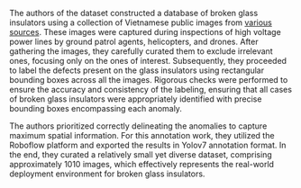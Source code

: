 The authors of the dataset constructed a database of broken glass insulators using a collection of Vietnamese public images from [various sources](https://github.com/phd-benel/VPMBGI). These images were captured during inspections of high voltage power lines by ground patrol agents, helicopters, and drones. After gathering the images, they carefully curated them to exclude irrelevant ones, focusing only on the ones of interest. Subsequently, they proceeded to label the defects present on the glass insulators using rectangular bounding boxes across all the images. Rigorous checks were performed to ensure the accuracy and consistency of the labeling, ensuring that all cases of broken glass insulators were appropriately identified with precise bounding boxes encompassing each anomaly. 

The authors prioritized correctly delineating the anomalies to capture maximum spatial information. For this annotation work, they utilized the Roboflow platform and exported the results in Yolov7 annotation format. In the end, they curated a relatively small yet diverse dataset, comprising approximately 1010 images, which effectively represents the real-world deployment environment for broken glass insulators.
